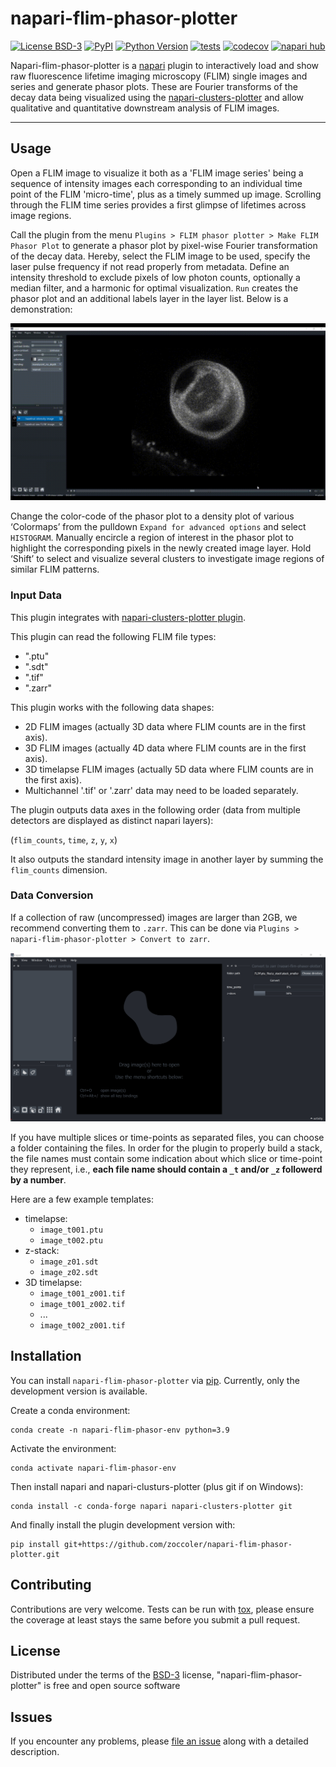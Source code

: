 # napari-flim-phasor-plotter

[![License BSD-3](https://img.shields.io/pypi/l/napari-flim-phasor-plotter.svg?color=green)](https://github.com/zoccoler/napari-flim-phasor-plotter/raw/main/LICENSE)
[![PyPI](https://img.shields.io/pypi/v/napari-flim-phasor-plotter.svg?color=green)](https://pypi.org/project/napari-flim-phasor-plotter)
[![Python Version](https://img.shields.io/pypi/pyversions/napari-flim-phasor-plotter.svg?color=green)](https://python.org)
[![tests](https://github.com/zoccoler/napari-flim-phasor-plotter/workflows/tests/badge.svg)](https://github.com/zoccoler/napari-flim-phasor-plotter/actions)
[![codecov](https://codecov.io/gh/zoccoler/napari-flim-phasor-plotter/branch/main/graph/badge.svg)](https://codecov.io/gh/zoccoler/napari-flim-phasor-plotter)
[![napari hub](https://img.shields.io/endpoint?url=https://api.napari-hub.org/shields/napari-flim-phasor-plotter)](https://napari-hub.org/plugins/napari-flim-phasor-plotter)

Napari-flim-phasor-plotter is a [napari](https://napari.org/stable/) plugin to interactively load and show raw fluorescence lifetime imaging microscopy (FLIM) single images and series and generate phasor plots. These are Fourier transforms of the decay data being visualized using the [napari-clusters-plotter](https://github.com/BiAPoL/napari-clusters-plotter) and allow qualitative and quantitative downstream analysis of FLIM images.  

----------------------------------

## Usage

Open a FLIM image to visualize it both as a 'FLIM image series' being a sequence of intensity images each corresponding to an individual time point of the FLIM 'micro-time', plus as a timely summed up image. Scrolling through the FLIM time series provides a first glimpse of lifetimes across image regions.

Call the plugin from the menu `Plugins > FLIM phasor plotter > Make FLIM Phasor Plot` to generate a phasor plot by pixel-wise Fourier transformation of the decay data. Hereby, select the FLIM image to be used, specify the laser pulse frequency if not read properly from metadata. Define an intensity threshold to exclude pixels of low photon counts, optionally a median filter, and a harmonic for optimal visualization. `Run` creates the phasor plot and an additional labels layer in the layer list. Below is a demonstration:

![](https://github.com/zoccoler/napari-flim-phasor-plotter/raw/main/images/napari_FLIM_phasor_calculator_Demo.gif)

Change the color-code of the phasor plot to a density plot of various ‘Colormaps’ from the pulldown `Expand for advanced options` and select `HISTOGRAM`. Manually encircle a region of interest in the phasor plot to highlight the corresponding pixels in the newly created image layer. Hold ‘Shift’ to select and visualize several clusters to investigate image regions of similar FLIM patterns. 

### Input Data

This plugin integrates with [napari-clusters-plotter plugin](https://github.com/BiAPoL/napari-clusters-plotter).

This plugin can read the following FLIM file types:
  - ".ptu"
  - ".sdt"
  - ".tif"
  - ".zarr"

This plugin works with the following data shapes:
  - 2D FLIM images (actually 3D data where FLIM counts are in the first axis).
  - 3D FLIM images (actually 4D data where FLIM counts are in the first axis).
  - 3D timelapse FLIM images (actually 5D data where FLIM counts are in the first axis).
  - Multichannel '.tif' or '.zarr' data may need to be loaded separately.

The plugin outputs data axes in the following order (data from multiple detectors are displayed as distinct napari layers):

(`flim_counts`, `time`, `z`, `y`, `x`)

It also outputs the standard intensity image in another layer by summing the `flim_counts` dimension.

### Data Conversion

If a collection of raw (uncompressed) images are larger than 2GB, we recommend converting them to `.zarr`. This can be done via `Plugins > napari-flim-phasor-plotter > Convert to zarr`.

![](https://github.com/zoccoler/napari-flim-phasor-plotter/raw/main/images/convert_to_zarr.png)

If you have multiple slices or time-points as separated files, you can choose a folder containing the files. In order for the plugin to properly build a stack, the file names must contain some indication about which slice or time-point they represent, i.e., **each file name should contain a `_t` and/or `_z` followerd by a number**.

Here are a few example templates:
- timelapse:
  - `image_t001.ptu`
  - `image_t002.ptu`
- z-stack:
  - `image_z01.sdt`
  - `image_z02.sdt`
- 3D timelapse:
  - `image_t001_z001.tif`
  - `image_t001_z002.tif`
  - ...
  - `image_t002_z001.tif`


## Installation

You can install `napari-flim-phasor-plotter` via [pip]. Currently, only the development version is available.

Create a conda environment:

    conda create -n napari-flim-phasor-env python=3.9
    
Activate the environment:

    conda activate napari-flim-phasor-env
    
Then install napari and napari-clusturs-plotter (plus git if on Windows):

    conda install -c conda-forge napari napari-clusters-plotter git
    
And finally install the plugin development version with:

    pip install git+https://github.com/zoccoler/napari-flim-phasor-plotter.git

## Contributing

Contributions are very welcome. Tests can be run with [tox], please ensure
the coverage at least stays the same before you submit a pull request.

## License

Distributed under the terms of the [BSD-3] license,
"napari-flim-phasor-plotter" is free and open source software

## Issues

If you encounter any problems, please [file an issue] along with a detailed description.

[napari]: https://github.com/napari/napari
[Cookiecutter]: https://github.com/audreyr/cookiecutter
[@napari]: https://github.com/napari
[MIT]: http://opensource.org/licenses/MIT
[BSD-3]: http://opensource.org/licenses/BSD-3-Clause
[GNU GPL v3.0]: http://www.gnu.org/licenses/gpl-3.0.txt
[GNU LGPL v3.0]: http://www.gnu.org/licenses/lgpl-3.0.txt
[Apache Software License 2.0]: http://www.apache.org/licenses/LICENSE-2.0
[Mozilla Public License 2.0]: https://www.mozilla.org/media/MPL/2.0/index.txt
[cookiecutter-napari-plugin]: https://github.com/napari/cookiecutter-napari-plugin

[file an issue]: https://github.com/zoccoler/napari-flim-phasor-plotter/issues

[napari]: https://github.com/napari/napari
[tox]: https://tox.readthedocs.io/en/latest/
[pip]: https://pypi.org/project/pip/
[PyPI]: https://pypi.org/
